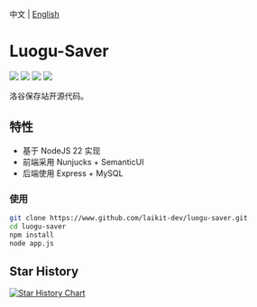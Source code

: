 中文 | [English](README_en.md)

# Luogu-Saver


![](https://img.shields.io/badge/node-v22.18.0-brightgreen)
![](https://img.shields.io/github/last-commit/laikit-dev/luogu-saver)
![](https://www.codefactor.io/repository/github/laikit-dev/luogu-saver/badge)
![](https://img.shields.io/github/license/laikit-dev/luogu-saver)

洛谷保存站开源代码。

## 特性

- 基于 NodeJS 22 实现
- 前端采用 Nunjucks + SemanticUI
- 后端使用 Express + MySQL

### 使用

```bash
git clone https://www.github.com/laikit-dev/luogu-saver.git
cd luogu-saver
npm install
node app.js
```
## Star History

[![Star History Chart](https://api.star-history.com/svg?repos=laikit-dev/luogu-saver&type=Date)](https://www.star-history.com/#laikit-dev/luogu-saver&Date)
